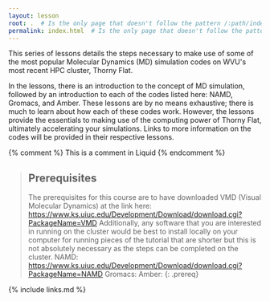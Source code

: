 ```yaml
---
layout: lesson
root: .  # Is the only page that doesn't follow the pattern /:path/index.html
permalink: index.html  # Is the only page that doesn't follow the pattern /:path/index.html
---
```

This series of lessons details the steps necessary to make use of some of the most popular Molecular Dynamics (MD) simulation codes on WVU's most recent HPC cluster, Thorny Flat.

In the lessons, there is an introduction to the concept of MD simulation, followed by an introduction to each of the codes listed here: NAMD, Gromacs, and Amber. These lessons are by no means exhaustive; there is much to learn about how each of these codes work. However, the lessons provide the essentials to making use of the computing power of Thorny Flat, ultimately accelerating your simulations. Links to more information on the codes will be provided in their respective lessons. 

<!-- this is an html comment -->

{% comment %} This is a comment in Liquid {% endcomment %}

> ## Prerequisites
>
> The prerequisites for this course are to have downloaded VMD (Visual Molecular Dynamics) at the link here: https://www.ks.uiuc.edu/Development/Download/download.cgi?PackageName=VMD
> Additionally, any software that you are interested in running on the cluster would be best to install locally on your computer for running pieces of the tutorial that are shorter but this is not absolutely necessary as the steps can be completed on the cluster.
> NAMD: https://www.ks.uiuc.edu/Development/Download/download.cgi?PackageName=NAMD
> Gromacs: 
> Amber: 
{: .prereq}

{% include links.md %}
